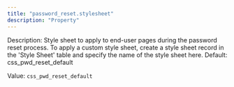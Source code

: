 ```yaml
---
title: "password_reset.stylesheet"
description: "Property"
---
```


Description: Style sheet to apply to end-user pages during the password reset process. To apply a custom style sheet, create a style sheet record in the 'Style Sheet' table and specify the name of the style sheet here.
Default: css_pwd_reset_default

Value: `css_pwd_reset_default`